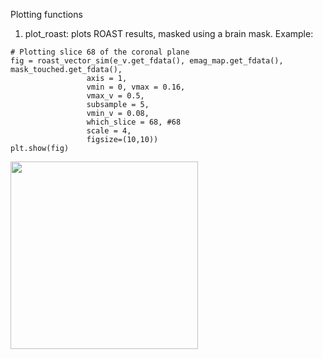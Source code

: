 Plotting functions

1) plot_roast: plots ROAST results, masked using a brain mask.
Example:
```
# Plotting slice 68 of the coronal plane
fig = roast_vector_sim(e_v.get_fdata(), emag_map.get_fdata(), mask_touched.get_fdata(),
                 axis = 1, 
                 vmin = 0, vmax = 0.16,
                 vmax_v = 0.5,
                 subsample = 5,
                 vmin_v = 0.08,
                 which_slice = 68, #68
                 scale = 4,
                 figsize=(10,10))
plt.show(fig)
```
<img src="https://github.com/Davi93/mri_scripts/blob/main/plots/roast_plot123png" data-canonical-src="https://github.com/Davi93/mri_scripts/blob/main/plots/roast_plot.png" width="300" height="300" />


